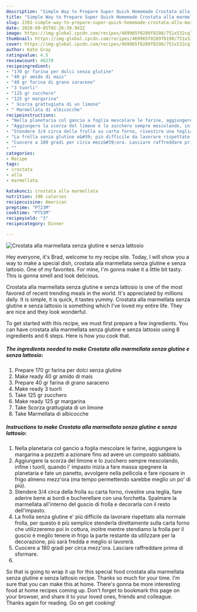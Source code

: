 ```yaml
---
description: "Simple Way to Prepare Super Quick Homemade Crostata alla marmellata senza glutine e senza lattosio"
title: "Simple Way to Prepare Super Quick Homemade Crostata alla marmellata senza glutine e senza lattosio"
slug: 2201-simple-way-to-prepare-super-quick-homemade-crostata-alla-marmellata-senza-glutine-e-senza-lattosio
date: 2020-09-05T02:26:39.941Z
image: https://img-global.cpcdn.com/recipes/469965f0289f8198/751x532cq70/crostata-alla-marmellata-senza-glutine-e-senza-lattosio-recipe-main-photo.jpg
thumbnail: https://img-global.cpcdn.com/recipes/469965f0289f8198/751x532cq70/crostata-alla-marmellata-senza-glutine-e-senza-lattosio-recipe-main-photo.jpg
cover: https://img-global.cpcdn.com/recipes/469965f0289f8198/751x532cq70/crostata-alla-marmellata-senza-glutine-e-senza-lattosio-recipe-main-photo.jpg
author: Kate Gray
ratingvalue: 4.5
reviewcount: 46278
recipeingredient:
- "170 gr farina per dolci senza glutine"
- "40 gr amido di mais"
- "40 gr farina di grano saraceno"
- "3 tuorli"
- "125 gr zucchero"
- "125 gr margarina"
- " Scorza grattugiata di un limone"
- " Marmellata di albicocche"
recipeinstructions:
- "Nella planetaria col gancio a foglia mescolare le farine, aggiungere la margarina a pezzetti a azionare fino ad avere un composto sabbiato."
- "Aggiungere la scorza del limone e lo zucchero sempre mescolando, infine i tuorli, quando l&#39; impasto inizia a fare massa spegnere la planetaria e fate un panetto, avvolgere nella pellicola e fare riposare in frigo almeno mezz&#39;ora (ma tempo permettendo sarebbe meglio un po&#39; di più)."
- "Stendere 3/4 circa della frolla su carta forno, rivestire una teglia, fare aderire bene ai bordi e bucherellare con una forchetta. Spalmare la marmellata all&#39;interno del guscio di frolla e decorarla con il resto dell&#39;impasto."
- "La frolla senza glutine e&#39; più difficile da lavorare rispettato alla normale frolla, per questo è più semplice stenderla direttamente sulla carta forno che utilizzeremo poi in cottura, inoltre mentre stendiamo la frolla per il guscio è meglio tenere in frigo la parte restante da utilizzare per la decorazione, più sarà fredda e meglio si lavorerà."
- "Cuocere a 180 gradi per circa mezz&#39;ora. Lasciare raffreddare prima di sformare."
- ""
categories:
- Recipe
tags:
- crostata
- alla
- marmellata

katakunci: crostata alla marmellata 
nutrition: 198 calories
recipecuisine: American
preptime: "PT23M"
cooktime: "PT53M"
recipeyield: "3"
recipecategory: Dinner

---
```



![Crostata alla marmellata senza glutine e senza lattosio](https://img-global.cpcdn.com/recipes/469965f0289f8198/751x532cq70/crostata-alla-marmellata-senza-glutine-e-senza-lattosio-recipe-main-photo.jpg)

Hey everyone, it's Brad, welcome to my recipe site. Today, I will show you a way to make a special dish, crostata alla marmellata senza glutine e senza lattosio. One of my favorites. For mine, I'm gonna make it a little bit tasty. This is gonna smell and look delicious.

Crostata alla marmellata senza glutine e senza lattosio is one of the most favored of recent trending meals in the world. It's appreciated by millions daily. It is simple, it is quick, it tastes yummy. Crostata alla marmellata senza glutine e senza lattosio is something which I've loved my entire life. They are nice and they look wonderful.




To get started with this recipe, we must first prepare a few ingredients. You can have crostata alla marmellata senza glutine e senza lattosio using 8 ingredients and 6 steps. Here is how you cook that.

<!--inarticleads1-->

##### The ingredients needed to make Crostata alla marmellata senza glutine e senza lattosio:

1. Prepare 170 gr farina per dolci senza glutine
1. Make ready 40 gr amido di mais
1. Prepare 40 gr farina di grano saraceno
1. Make ready 3 tuorli
1. Take 125 gr zucchero
1. Make ready 125 gr margarina
1. Take  Scorza grattugiata di un limone
1. Take  Marmellata di albicocche




<!--inarticleads2-->

##### Instructions to make Crostata alla marmellata senza glutine e senza lattosio:

1. Nella planetaria col gancio a foglia mescolare le farine, aggiungere la margarina a pezzetti a azionare fino ad avere un composto sabbiato.
1. Aggiungere la scorza del limone e lo zucchero sempre mescolando, infine i tuorli, quando l&#39; impasto inizia a fare massa spegnere la planetaria e fate un panetto, avvolgere nella pellicola e fare riposare in frigo almeno mezz&#39;ora (ma tempo permettendo sarebbe meglio un po&#39; di più).
1. Stendere 3/4 circa della frolla su carta forno, rivestire una teglia, fare aderire bene ai bordi e bucherellare con una forchetta. Spalmare la marmellata all&#39;interno del guscio di frolla e decorarla con il resto dell&#39;impasto.
1. La frolla senza glutine e&#39; più difficile da lavorare rispettato alla normale frolla, per questo è più semplice stenderla direttamente sulla carta forno che utilizzeremo poi in cottura, inoltre mentre stendiamo la frolla per il guscio è meglio tenere in frigo la parte restante da utilizzare per la decorazione, più sarà fredda e meglio si lavorerà.
1. Cuocere a 180 gradi per circa mezz&#39;ora. Lasciare raffreddare prima di sformare.
1. 




So that is going to wrap it up for this special food crostata alla marmellata senza glutine e senza lattosio recipe. Thanks so much for your time. I'm sure that you can make this at home. There's gonna be more interesting food at home recipes coming up. Don't forget to bookmark this page on your browser, and share it to your loved ones, friends and colleague. Thanks again for reading. Go on get cooking!
